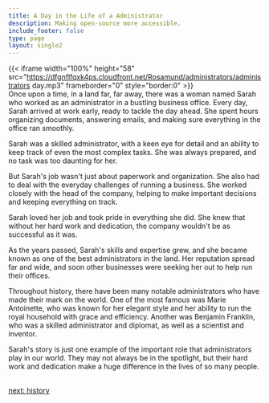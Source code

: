 ```yaml
---
title: A Day in the Life of a Administrator
description: Making open-source more accessible.
include_footer: false
type: page
layout: single2
---
```


{{< iframe width="100%" height="58" src="https://dfgnflfqxk4ps.cloudfront.net/Rosamund/administrators/administrators day.mp3" frameborder="0" style="border:0" >}}<br>
Once upon a time, in a land far, far away, there was a woman named Sarah who worked as an administrator in a bustling business office. Every day, Sarah arrived at work early, ready to tackle the day ahead. She spent hours organizing documents, answering emails, and making sure everything in the office ran smoothly.

Sarah was a skilled administrator, with a keen eye for detail and an ability to keep track of even the most complex tasks. She was always prepared, and no task was too daunting for her.

But Sarah's job wasn't just about paperwork and organization. She also had to deal with the everyday challenges of running a business. She worked closely with the head of the company, helping to make important decisions and keeping everything on track.

Sarah loved her job and took pride in everything she did. She knew that without her hard work and dedication, the company wouldn't be as successful as it was.

As the years passed, Sarah's skills and expertise grew, and she became known as one of the best administrators in the land. Her reputation spread far and wide, and soon other businesses were seeking her out to help run their offices.

Throughout history, there have been many notable administrators who have made their mark on the world. One of the most famous was Marie Antoinette, who was known for her elegant style and her ability to run the royal household with grace and efficiency. Another was Benjamin Franklin, who was a skilled administrator and diplomat, as well as a scientist and inventor.

Sarah's story is just one example of the important role that administrators play in our world. They may not always be in the spotlight, but their hard work and dedication make a huge difference in the lives of so many people.

<br>
<a href="https://workdojos.com/administrators/history">next: history</a>
<br>
</p>